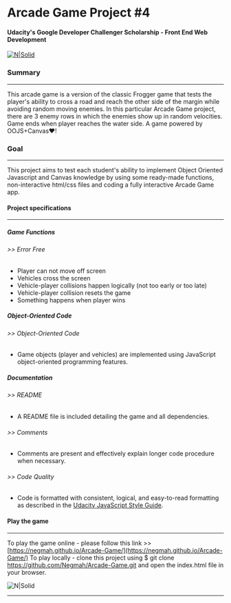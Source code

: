 ﻿# Arcade Game Project #4
#### Udacity's Google Developer Challenger Scholarship - Front End Web Development

[![N|Solid](https://www.stoddard.consulting/images/logos/Udacity_logo_small.png)](https://www.stoddard.consulting/images/logos/Udacity_logo_small.png)

### Summary
***
This arcade game is a version of the classic Frogger game that tests the player's ability to cross a road and reach the other side of the margin while avoiding random moving enemies. In this particular Arcade Game project, there are 3 enemy rows in which the enemies show up in random velocities. Game ends when player reaches the water side.
A game powered by OOJS+Canvas♥!

### Goal
***
This project aims to test each student's ability to implement Object Oriented Javascript and Canvas knowledge by using some ready-made functions, non-interactive html/css files and coding a fully interactive Arcade Game app.

#### Project specifications
***
##### Game Functions
###### >> Error Free
  - Player can not move off screen
  - Vehicles cross the screen
  - Vehicle-player collisions happen logically (not too early or too late)
  - Vehicle-player collision resets the game
  - Something happens when player wins

##### Object-Oriented Code
###### >> Object-Oriented Code
- Game objects (player and vehicles) are implemented using JavaScript object-oriented programming features.

##### Documentation
###### >> README
 - A README file is included detailing the game and all dependencies.
###### >> Comments
 - Comments are present and effectively explain longer code procedure when necessary.
###### >> Code Quality
 - Code is formatted with consistent, logical, and easy-to-read formatting as described in the [Udacity JavaScript Style Guide](http://udacity.github.io/frontend-nanodegree-styleguide/javascript.html).

#### Play the game
***
To play the game online - please follow this link >> [https://negmah.github.io/Arcade-Game/](https://negmah.github.io/Arcade-Game/)
To play locally - clone this project using $ git clone https://github.com/Negmah/Arcade-Game.git and open the index.html file in your browser.


![N|Solid](http://res.cloudinary.com/negmah/image/upload/v1531404574/arcade-game-thumb.png)

***